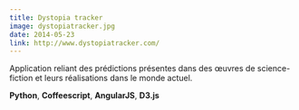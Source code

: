 ```yaml
---
title: Dystopia tracker
image: dystopiatracker.jpg
date: 2014-05-23
link: http://www.dystopiatracker.com/
---
```


Application reliant des prédictions présentes dans des œuvres de science-fiction et leurs réalisations dans le monde actuel.  
  
**Python**, **Coffeescript**, **AngularJS**, **D3.js**